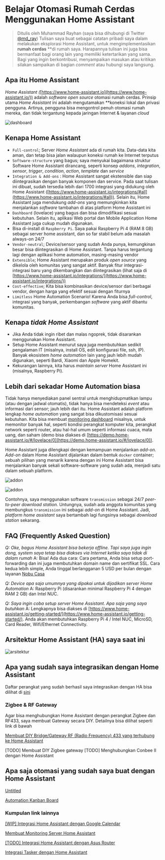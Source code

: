 # Belajar Otomasi Rumah Cerdas Menggunakan Home Assistant


> Ditulis oleh Muhammad Rayhan (saya bisa dihubungi di Twitter [@md_ray](https://twitter.com/md_ray))
> Tulisan saya buat sebagai catatan pribadi saya dalam melakukan eksplorasi Home Assistant, untuk mengimplementasikan **rumah cerdas** **di rumah saya. Harapannya tulisan ini juga bisa bermanfaat bagi orang lain yang memiliki ketertarikan yang sama. Bagi yang ingin berkontribusi, menyampaikan masukan atau kritikan silakan sampaikan di bagian *comment* atau hubungi saya langsung.


## Apa itu Home Assistant

*Home Assistant (*[https://www.home-assistant.io](https://www.home-assistant.io/)) adalah *software open source* otomasi rumah cerdas. Prinsip utama *Home Assistant* ini adalah mengutamakan **koneksi lokal dan privasi pengguna. Artinya, pengguna bisa mengontrol penuh otomasi rumah mereka, dan tidak tergantung kepada jaringan Internet & layanan *cloud*

![dashboard](attachments/20210523115556.png)

## Kenapa Home Assistant

- `Full-control`; Server *Home Assistant* ada di rumah kita. Data-data kita aman, dan tetap bisa jalan walaupun koneksi rumah ke Internet terputus
- `Software-structure` yang bagus; saya menyukai bagaimana struktur Software Home Assistant dirancang, seperti konsep *addons*, *integration*, *sensor*, *trigger*, *condition*, *action*, *template* dan *service*
- `Integration & Add-ons` : Home Assistant sangat ekstensible dan siap diintegrasikan dengan banyak komponen dan service. Pada saat tulisan ini dibuat, sudah tersedia lebih dari 1700 integrasi yang didukung oleh Home Assistant ([https://www.home-assistant.io/integrations/#all](https://www.home-assistant.io/integrations/#all)). Selain itu, Home Assistant juga mendukung *add-ons* yang memungkinkan kita menjalankan *software* tambahan di atas platform Home Assistant ini
- `Dashboard` (lovelace) yang bagus dan bisa dimodifikasi sesuai kebutuhan. Selain itu, aplikasi Web portal dan Mobile Application Home Assistant juga cukup mudah digunakan.
- Bisa di-install di `Raspberry Pi`. Saya pakai Raspberry Pi 4 (RAM 8 GB) sebagai server home assistant, dan so far stabil belum ada masalah always-on 24/7
- `Vendor-neutral`; Device/sensor yang sudah Anda punya, kemungkinan besar bisa diintegrasikan di Home Assistant. Tanpa harus tergantung lagi dengan aplikasi home automation, masing-masing vendor
- `Extensible`; Home Assistant merupakan produk *open source* yang dikelola oleh komunitas yang sangat aktif. Banyak fitur integrasi-integrasi baru yang dikembangkan dan diintegrasikan (lihat saja di [https://www.home-assistant.io/integrations/](https://www.home-assistant.io/integrations/))
- `Cost-effective`; Kita bisa kombinasikan device/sensor dari berbagai vendor, dengan harga yang efektif sesuai dengan fiturnya
- `Limitless` Home Automation Scenario! Karena Anda bisa *full-control*, integrasi yang banyak, perkembangan *software* yang aktif dibantu komunitas.


## Kenapa *tidak Home Assistant*

- Jika Anda tidak ingin ribet dan malas ngoprek, tidak disarankan menggunakan Home Assistant.
- Setup Home Assistant menurut saya juga membutuhkan sedikit pengalaman IT (misalnya, install OS, edit konfigurasi file, ssh, IP). Banyak ekosistem *home automation* lain yang jauh lebih mudah digunakan, seperti Bardi, Xiaomi dan Apple Homekit.
- Kekurangan lainnya, kita harus *maintain server* Home Assistant ini (misalnya, Raspberry Pi).

## Lebih dari sekadar Home Automation biasa

Tidak hanya menyediakan panel sentral untuk menghidupmatikan lampu (atau dengan jadwal otomatis), tidak hanya bisa mendeteksi *event* atau informasi dari sensor; jauh lebih dari itu. Home Assistant adalah platform lengkap *home automation* yang sangat bisa dikustomisasi sesuai kebutuhan. Kita bisa membuat [monitoring dashboard](Belajar%20Otomasi%20Rumah%20Cerdas%20Menggunakan%20Home%20Assi%20683d87a4b7744950abace6a79258cd93/Membuat%20Monitoring%20Server%20Home%20Assistant%2075f53946782245ca853723f1ea718ab2.md) misalnya, untuk memonitor banyak hal, seperti kondisi perangkat komputer kita, perangkat network seperti router, atau hal-hal umum seperti informasi cuaca, mata uang, dan saham (demo bisa diakses di [https://demo.home-assistant.io/#/lovelace/0](https://demo.home-assistant.io/#/lovelace/0)).

Home Assistant juga dilengkapi dengan kemampuan menjalankan *add-on. Add-on* dalam Home Assistant dijalankan dalam bentuk `docker` container; sebuah pilihan yang menarik karena dengan ini Home Assistant bisa menjalankan banyak sekali software-software yang sudah ada, menjadi satu dalam sebuah platform. 


![addon](attachments/20210523115753.png)

![addon](attachments/20210523115805.png)


Contohnya, saya menggunakan software `transmission` sebagai 24/7 *peer-to-peer* *download station.* Untungnya, sudah ada anggota komunitas yang membungkus `transmission` ini sebagai *add-on* di Home Assistant. Jadi, *platform* *home assistant* saya bertambah lagi fungsinya sebagai *download station* sekarang.

## FAQ (Frequently Asked Question)

*Q: Oke, bagus Home Assistant bisa bekerja offline. Tapi saya juga ingin dong, system saya tetap bisa diakses via Internet ketika saya tidak di dalam rumah*
A: Bisa! Ada dua cara: Cara pertama, Anda bisa setup port-forwarding dan ini juga membutuhkan domain name dan sertifikat SSL. Cara kedua lebih simple, Anda tinggal berlangganan 5 USD per bulan dengan layanan [Nobu Casa](https://www.nabucasa.com/)

*Q: Device apa saja umumnya yang dipakai untuk dijadikan server Home Automation*
A: Raspberry Pi (disarankan minimal Raspberry Pi 4 dengan RAM 2 GB) dan Intel NUC. 

*Q: Saya ingin coba setup server Home Assistant. Apa saja yang saya butuhkan*
A: Lengkapnya bisa diakses di [https://www.home-assistant.io/getting-started/](https://www.home-assistant.io/getting-started/). 
Anda akan membutuhkan Raspberry Pi 4 / Intel NUC, MicroSD, Card Reader, Wifi/Ethernet Connectivity.

## Arsitektur Home Assistant (HA) saya saat ini

![arsitektur](attachments/20210523115852.png)

## Apa yang sudah saya integrasikan dengan Home Assistant

Daftar perangkat yang sudah berhasil saya integrasikan dengan HA bisa dilihat di [sini](devices-integrated.MD)


### Zigbee & RF Gateway

Agar bisa menghubungkan Home Assistant dengan perangkat Zigbee dan RF433, saya membuat Gateway secara DIY. Detailnya bisa dilihat seperti link di bawah

[Membuat DIY Bridge/Gateway RF (Radio Frequency) 433 yang terhubung ke Home Assistant](DIY-RF-gateway.md)

[TODO] Membuat DIY Zigbee gateway
[TODO] Menghubungkan Conbee II dengan Home Assistant

## Apa saja otomasi yang sudah saya buat dengan Home Assistant

[Untitled](Belajar%20Otomasi%20Rumah%20Cerdas%20Menggunakan%20Home%20Assi%20683d87a4b7744950abace6a79258cd93/Untitled%20Database%20c9f6c94782da49c9a17c0347e9c3cb52.csv)

[Automation Kanban Board](Belajar%20Otomasi%20Rumah%20Cerdas%20Menggunakan%20Home%20Assi%20683d87a4b7744950abace6a79258cd93/Automation%20Kanban%20Board%2010a019dfa6d84d9ab90e0418d7c2c864.csv)

### Kumpulan link lainnya

[[WIP] Integrasi Home Assistant dengan Google Calendar](Belajar%20Otomasi%20Rumah%20Cerdas%20Menggunakan%20Home%20Assi%20683d87a4b7744950abace6a79258cd93/%5BWIP%5D%20Integrasi%20Home%20Assistant%20dengan%20Google%20Calen%20aef8737df99d44b0af5cdee5a68fcdd4.md)

[Membuat Monitoring Server Home Assistant](Belajar%20Otomasi%20Rumah%20Cerdas%20Menggunakan%20Home%20Assi%20683d87a4b7744950abace6a79258cd93/Membuat%20Monitoring%20Server%20Home%20Assistant%2075f53946782245ca853723f1ea718ab2.md)

[[TODO] Integrasi Home Assistant dengan Asus Router](Belajar%20Otomasi%20Rumah%20Cerdas%20Menggunakan%20Home%20Assi%20683d87a4b7744950abace6a79258cd93/%5BTODO%5D%20Integrasi%20Home%20Assistant%20dengan%20Asus%20Router%20f076e117dccf435ea102d185342f27de.md)

[Integrasi Tasker dengan Home Assistant](Belajar%20Otomasi%20Rumah%20Cerdas%20Menggunakan%20Home%20Assi%20683d87a4b7744950abace6a79258cd93/Integrasi%20Tasker%20dengan%20Home%20Assistant%20aa7a86a5ff5049edb38aede470a12ab8.md)